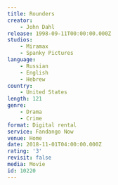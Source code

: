 ```yaml
---
title: Rounders
creator:
    - John Dahl
release: 1998-09-11T00:00:00.000Z
studios:
    - Miramax
    - Spanky Pictures
language:
    - Russian
    - English
    - Hebrew
country:
    - United States
length: 121
genre:
    - Drama
    - Crime
format: Digital rental
service: Fandango Now
venue: Home
date: 2018-11-01T04:00:00.000Z
rating: '3'
revisit: false
media: Movie
id: 10220
---
```



